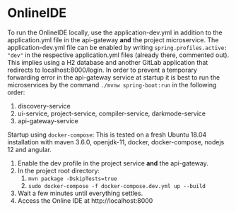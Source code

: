 # OnlineIDE

To run the OnlineIDE locally, use the application-dev.yml in addition to the application.yml file in the api-gateway **and** the project microservice. The application-dev.yml file can be enabled by writing `spring.profiles.active: "dev"` in the respective application.yml files (already there, commented out).  This implies using a H2 database and another GitLab application that redirects to localhost:8000/login. In order to prevent a temporary forwarding error in the api-gateway service at startup it is best to run the microservices by the command `./mvnw spring-boot:run` in the following order:
1. discovery-service
2. ui-service, project-service, compiler-service, darkmode-service
3. api-gateway-service

Startup using `docker-compose`:
This is tested on a fresh Ubuntu 18.04 installation with maven 3.6.0, openjdk-11, docker, docker-compose, nodejs 12 and angular.
1. Enable the dev profile in the project service **and** the api-gateway.
2. In the project root directory:
	1. `mvn package -DskipTests=true`
	2. `sudo docker-compose -f docker-compose.dev.yml up --build`
3. Wait a few minutes until everything settles.
4. Access the Online IDE at http://localhost:8000

